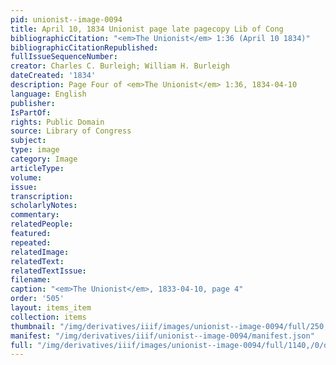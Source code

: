 ```yaml
---
pid: unionist--image-0094
title: April 10, 1834 Unionist page late pagecopy Lib of Cong
bibliographicCitation: "<em>The Unionist</em> 1:36 (April 10 1834)"
bibliographicCitationRepublished: 
fullIssueSequenceNumber: 
creator: Charles C. Burleigh; William H. Burleigh
dateCreated: '1834'
description: Page Four of <em>The Unionist</em> 1:36, 1834-04-10
language: English
publisher: 
IsPartOf: 
rights: Public Domain
source: Library of Congress
subject: 
type: image
category: Image
articleType: 
volume: 
issue: 
transcription: 
scholarlyNotes: 
commentary: 
relatedPeople: 
featured: 
repeated: 
relatedImage: 
relatedText: 
relatedTextIssue: 
filename: 
caption: "<em>The Unionist</em>, 1833-04-10, page 4"
order: '505'
layout: items_item
collection: items
thumbnail: "/img/derivatives/iiif/images/unionist--image-0094/full/250,/0/default.jpg"
manifest: "/img/derivatives/iiif/unionist--image-0094/manifest.json"
full: "/img/derivatives/iiif/images/unionist--image-0094/full/1140,/0/default.jpg"
---
```

